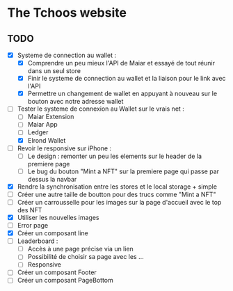 # The Tchoos website

## TODO
- [x] Systeme de connection au wallet :
    - [x] Comprendre un peu mieux l'API de Maiar et essayé de tout réunir dans un seul store
    - [x] Finir le systeme de connection au wallet et la liaison pour le link avec l'API
    - [x] Permettre un changement de wallet en appuyant à nouveau sur le bouton avec notre adresse wallet
- [ ] Tester le systeme de connexion au Wallet sur le vrais net :
    - [ ] Maiar Extension
    - [ ] Maiar App
    - [ ] Ledger
    - [x] Elrond Wallet
- [ ] Revoir le responsive sur iPhone :
    - [ ] Le design : remonter un peu les elements sur le header de la premiere page
    - [ ] Le bug du bouton "Mint a NFT" sur la premiere page qui passe par dessus la navbar
- [x] Rendre la synchronisation entre les stores et le local storage + simple
- [ ] Créer une autre taille de boutton pour des trucs comme "Mint a NFT"
- [ ] Créer un carrousselle pour les images sur la page d'accueil avec le top des NFT
- [x] Utiliser les nouvelles images
- [ ] Error page
- [x] Créer un composant line
- [ ] Leaderboard :
    - [ ] Accès à une page précise via un lien
    - [ ] Possibilité de choisir sa page avec les ...
    - [ ] Responsive
- [ ] Créer un composant Footer
- [ ] Créer un composant PageBottom